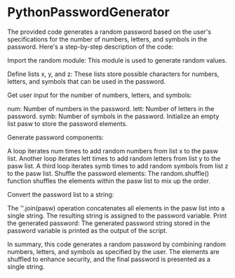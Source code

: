 <h1>PythonPasswordGenerator</h1>
The provided code generates a random password based on the user's specifications for the number of numbers, letters, and symbols in the password. Here's a step-by-step description of the code:

Import the random module: This module is used to generate random values.

Define lists x, y, and z: These lists store possible characters for numbers, letters, and symbols that can be used in the password.

Get user input for the number of numbers, letters, and symbols:

num: Number of numbers in the password.
lett: Number of letters in the password.
symb: Number of symbols in the password.
Initialize an empty list pasw to store the password elements.

Generate password components:

A loop iterates num times to add random numbers from list x to the pasw list.
Another loop iterates lett times to add random letters from list y to the pasw list.
A third loop iterates symb times to add random symbols from list z to the pasw list.
Shuffle the password elements: The random.shuffle() function shuffles the elements within the pasw list to mix up the order.

Convert the password list to a string:

The ''.join(pasw) operation concatenates all elements in the pasw list into a single string.
The resulting string is assigned to the password variable.
Print the generated password: The generated password string stored in the password variable is printed as the output of the script.

In summary, this code generates a random password by combining random numbers, letters, and symbols as specified by the user. The elements are shuffled to enhance security, and the final password is presented as a single string.
